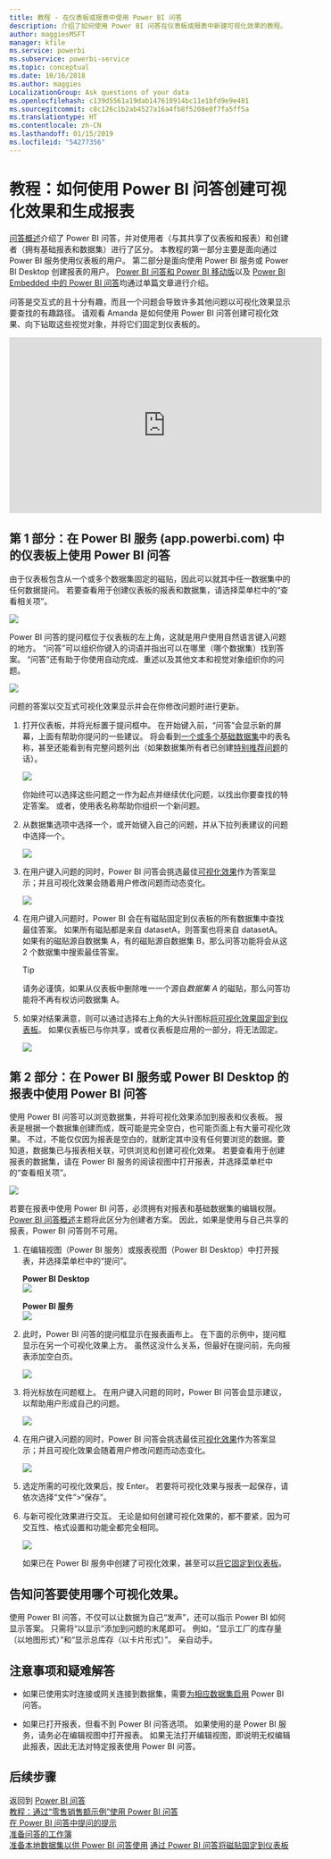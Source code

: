 ```yaml
---
title: 教程 - 在仪表板或报表中使用 Power BI 问答
description: 介绍了如何使用 Power BI 问答在仪表板或报表中新建可视化效果的教程。
author: maggiesMSFT
manager: kfile
ms.service: powerbi
ms.subservice: powerbi-service
ms.topic: conceptual
ms.date: 10/16/2018
ms.author: maggies
LocalizationGroup: Ask questions of your data
ms.openlocfilehash: c139d5561a19dab147610914bc11e1bfd9e9e481
ms.sourcegitcommit: c8c126c1b2ab4527a16a4fb8f5208e0f7fa5ff5a
ms.translationtype: HT
ms.contentlocale: zh-CN
ms.lasthandoff: 01/15/2019
ms.locfileid: "54277356"
---
```

# <a name="tutorial-how-to-use-qa-to-create-visualizations-and-build-reports"></a>教程：如何使用 Power BI 问答创建可视化效果和生成报表
[问答概述](consumer/end-user-q-and-a.md)介绍了 Power BI 问答，并对使用者（与其共享了仪表板和报表）和创建者（拥有基础报表和数据集）进行了区分。 本教程的第一部分主要是面向通过 Power BI 服务使用仪表板的用户。 第二部分是面向使用 Power BI 服务或 Power BI Desktop 创建报表的用户。 [Power BI 问答和 Power BI 移动版](consumer/mobile/mobile-apps-ios-qna.md)以及 [Power BI Embedded 中的 Power BI 问答](developer/qanda.md)均通过单篇文章进行介绍。

问答是交互式的且十分有趣，而且一个问题会导致许多其他问题以可视化效果显示要查找的有趣路径。 请观看 Amanda 是如何使用 Power BI 问答创建可视化效果、向下钻取这些视觉对象，并将它们固定到仪表板的。

<iframe width="560" height="315" src="https://www.youtube.com/embed/qMf7OLJfCz8?list=PL1N57mwBHtN0JFoKSR0n-tBkUJHeMP2cP" frameborder="0" allowfullscreen></iframe>

## <a name="part-1-use-qa-on-a-dashboard-in-power-bi-service-apppowerbicom"></a>第 1 部分：在 Power BI 服务 (app.powerbi.com) 中的仪表板上使用 Power BI 问答
由于仪表板包含从一个或多个数据集固定的磁贴，因此可以就其中任一数据集中的任何数据提问。 若要查看用于创建仪表板的报表和数据集，请选择菜单栏中的“查看相关项”。

![](media/power-bi-tutorial-q-and-a/power-bi-view-related.png)

Power BI 问答的提问框位于仪表板的左上角，这就是用户使用自然语言键入问题的地方。 “问答”可以组织你键入的词语并指出可以在哪里（哪个数据集）找到答案。 “问答”还有助于你使用自动完成、重述以及其他文本和视觉对象组织你的问题。

![](media/power-bi-tutorial-q-and-a/powerbi-qna.png)

问题的答案以交互式可视化效果显示并会在你修改问题时进行更新。

1. 打开仪表板，并将光标置于提问框中。 在开始键入前，“问答”会显示新的屏幕，上面有帮助你提问的一些建议。 将会看到[一个或多个基础数据集](service-get-data.md)中的表名称，甚至还能看到有完整问题列出（如果数据集所有者已创建[特别推荐问题](service-q-and-a-create-featured-questions.md)的话）。

   ![](media/power-bi-tutorial-q-and-a/powerbi-qna-cursor.png)

   你始终可以选择这些问题之一作为起点并继续优化问题，以找出你要查找的特定答案。 或者，使用表名称帮助你组织一个新问题。

2. 从数据集选项中选择一个，或开始键入自己的问题，并从下拉列表建议的问题中选择一个。

   ![](media/power-bi-tutorial-q-and-a/powerbi-qna-list.png)

3. 在用户键入问题的同时，Power BI 问答会挑选最佳[可视化效果](visuals/power-bi-visualization-types-for-reports-and-q-and-a.md)作为答案显示；并且可视化效果会随着用户修改问题而动态变化。

   ![](media/power-bi-tutorial-q-and-a/powerbi-qna-viz.png)

4. 在用户键入问题时，Power BI 会在有磁贴固定到仪表板的所有数据集中查找最佳答案。  如果所有磁贴都是来自 datasetA，则答案也将来自 datasetA。  如果有的磁贴源自数据集 A，有的磁贴源自数据集 B，那么问答功能将会从这 2 个数据集中搜索最佳答案。

   > [!TIP]
   > 请务必谨慎，如果从仪表板中删除唯一一个源自*数据集 A* 的磁贴，那么问答功能将不再有权访问数据集 A。
   >
   >
5. 如果对结果满意，则可以通过选择右上角的大头针图标[将可视化效果固定到仪表板](service-dashboard-pin-tile-from-q-and-a.md)。 如果仪表板已与你共享，或者仪表板是应用的一部分，将无法固定。

   ![](media/power-bi-tutorial-q-and-a/pbi_qna_finish-typing-question.jpg)

##    <a name="part-2-use-qa-in-a-report-in-power-bi-service-or-power-bi-desktop"></a>第 2 部分：在 Power BI 服务或 Power BI Desktop 的报表中使用 Power BI 问答

使用 Power BI 问答可以浏览数据集，并将可视化效果添加到报表和仪表板。 报表是根据一个数据集创建而成，既可能是完全空白，也可能页面上有大量可视化效果。 不过，不能仅仅因为报表是空白的，就断定其中没有任何要浏览的数据。要知道，数据集已与报表相关联，可供浏览和创建可视化效果。  若要查看用于创建报表的数据集，请在 Power BI 服务的阅读视图中打开报表，并选择菜单栏中的“查看相关项”。

![](media/power-bi-tutorial-q-and-a/power-bi-view-related.png)

若要在报表中使用 Power BI 问答，必须拥有对报表和基础数据集的编辑权限。 [Power BI 问答概述](consumer/end-user-q-and-a.md)主题将此区分为创建者方案。 因此，如果是使用与自己共享的报表，Power BI 问答则不可用。

1. 在编辑视图（Power BI 服务）或报表视图（Power BI Desktop）中打开报表，并选择菜单栏中的“提问”。

    **Power BI Desktop**    
    ![](media/power-bi-tutorial-q-and-a/power-bi-desktop-question.png)

    **Power BI 服务**    
    ![](media/power-bi-tutorial-q-and-a/power-bi-service.png)

2. 此时，Power BI 问答的提问框显示在报表画布上。 在下面的示例中，提问框显示在另一个可视化效果上方。 虽然这没什么关系，但最好在提问前，先向报表添加空白页。

    ![](media/power-bi-tutorial-q-and-a/power-bi-ask-question.png)

3. 将光标放在问题框上。 在用户键入问题的同时，Power BI 问答会显示建议，以帮助用户形成自己的问题。

   ![](media/power-bi-tutorial-q-and-a/power-bi-q-and-a-suggestions.png)

4. 在用户键入问题的同时，Power BI 问答会挑选最佳[可视化效果](visuals/power-bi-visualization-types-for-reports-and-q-and-a.md)作为答案显示；并且可视化效果会随着用户修改问题而动态变化。

   ![](media/power-bi-tutorial-q-and-a/power-bi-q-and-a-visual.png)

5. 选定所需的可视化效果后，按 Enter。 若要将可视化效果与报表一起保存，请依次选择“文件”>“保存”。

6. 与新可视化效果进行交互。 无论是如何创建可视化效果的，都不要紧，因为可交互性、格式设置和功能全都完全相同。

   ![](media/power-bi-tutorial-q-and-a/power-bi-q-and-a-ellipses.png)

   如果已在 Power BI 服务中创建了可视化效果，甚至可以[将它固定到仪表板](service-dashboard-pin-tile-from-q-and-a.md)。

## <a name="tell-qa-which-visualization-to-use"></a>告知问答要使用哪个可视化效果。
使用 Power BI 问答，不仅可以让数据为自己“发声”，还可以指示 Power BI 如何显示答案。 只需将“以<visualization type>显示”添加到问题的末尾即可。  例如，“显示工厂的库存量（以地图形式）”和“显示总库存（以卡片形式）”。  亲自动手。

##  <a name="considerations-and-troubleshooting"></a>注意事项和疑难解答
- 如果已使用实时连接或网关连接到数据集，需要[为相应数据集启用](service-q-and-a-direct-query.md) Power BI 问答。

- 如果已打开报表，但看不到 Power BI 问答选项。 如果使用的是 Power BI 服务，请务必在编辑视图中打开报表。 如果无法打开编辑视图，即说明无权编辑此报表，因此无法对特定报表使用 Power BI 问答。

## <a name="next-steps"></a>后续步骤
返回到 [Power BI 问答](consumer/end-user-q-and-a.md)   
[教程：通过“零售销售额示例”使用 Power BI 问答](power-bi-visualization-introduction-to-q-and-a.md)   
[在 Power BI 问答中提问的提示](consumer/end-user-q-and-a-tips.md)   
[准备问答的工作簿](service-prepare-data-for-q-and-a.md)  
[准备本地数据集以供 Power BI 问答使用](service-q-and-a-direct-query.md)
[通过 Power BI 问答将磁贴固定到仪表板](service-dashboard-pin-tile-from-q-and-a.md)
